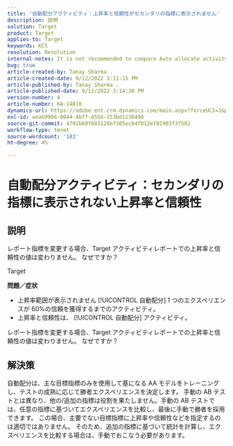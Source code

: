 ```yaml
---
title: '自動配分アクティビティ：上昇率と信頼性がセカンダリの指標に表示されません'
description: 説明
solution: Target
product: Target
applies-to: Target
keywords: KCS
resolution: Resolution
internal-notes: It is not recommended to compare Auto allocate activity report from Target classic because the Target classic UI does not support auto allocate reporting.
bug: true
article-created-by: Tanay Sharma .
article-created-date: 9/12/2022 3:11:15 PM
article-published-by: Tanay Sharma .
article-published-date: 9/12/2022 3:14:30 PM
version-number: 4
article-number: KA-14010
dynamics-url: https://adobe-ent.crm.dynamics.com/main.aspx?forceUCI=1&pagetype=entityrecord&etn=knowledgearticle&id=09ca1c1f-ad32-ed11-9db1-002248086735
exl-id: aeab9966-0044-4bff-855b-153bd1136498
source-git-commit: 4702b69f883128bf305ec64f012ef01903f3f582
workflow-type: tm+mt
source-wordcount: '183'
ht-degree: 4%

---
```


# 自動配分アクティビティ：セカンダリの指標に表示されない上昇率と信頼性

## 説明


レポート指標を変更する場合、Target アクティビティレポートでの上昇率と信頼性の値は変わりません。 なぜですか？


Target



<b>問題／症状</b>

- 上昇率範囲が表示されません [!UICONTROL 自動配分] 1 つのエクスペリエンスが 60%の信頼を獲得するまでのアクティビティ。
- 上昇率と信頼性は、 [!UICONTROL 自動配分] アクティビティ。


レポート指標を変更する場合、Target アクティビティレポートでの上昇率と信頼性の値は変わりません。 なぜですか？


## 解決策




自動配分は、主な目標指標のみを使用して基になる AA モデルをトレーニングし、テストの成熟に応じて勝者エクスペリエンスを決定します。 手動の AB テストとは異なり、他の/追加の指標は役割を果たしません。手動の AB テストでは、任意の指標に基づいてエクスペリエンスを比較し、最後に手動で勝者を採用できます。 この場合、主要でない目標指標に上昇率や信頼性などを指定するのは適切ではありません。 そのため、追加の指標に基づいて統計を計算し、エクスペリエンスを比較する場合は、手動でおこなう必要があります。
